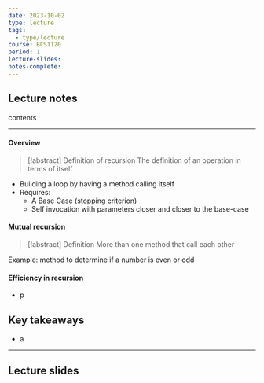 ```yaml
---
date: 2023-10-02
type: lecture
tags:
  - type/lecture
course: BCS1120
period: 1
lecture-slides: 
notes-complete:
---
```

## Lecture notes
contents

- - - 
#### Overview
> [!abstract] Definition of recursion
> The definition of an operation in terms of itself
- Building a loop by having a method calling itself
- Requires:
	- A Base Case (stopping criterion)
	- Self invocation with parameters closer and closer to the base-case
#### Mutual recursion
> [!abstract] Definition
> More than one method that call each other

Example: method to determine if a number is even or odd

#### Efficiency in recursion
- р
## Key takeaways
- a

- - - 
## Lecture slides